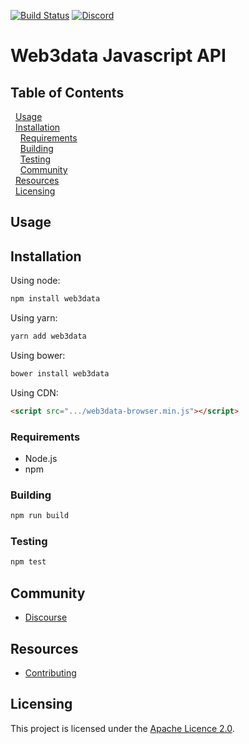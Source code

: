 [![Build Status](https://travis-ci.com/amberdata/web3data-js?branch=master)](https://travis-ci.com/amberdata/web3data-js)
[![Discord](https://img.shields.io/discord/102860784329052160.svg)](https://forum.amberdata.io/)


# Web3data Javascript API

## Table of Contents
&nbsp;&nbsp;[Usage](#usage)
<br/>&nbsp;&nbsp;[Installation](#installation)
<br/>&nbsp;&nbsp;&nbsp;&nbsp;[Requirements](#requirements)
<br/>&nbsp;&nbsp;&nbsp;&nbsp;[Building](#building)
<br/>&nbsp;&nbsp;&nbsp;&nbsp;[Testing](#testing)
<br/>&nbsp;&nbsp;&nbsp;&nbsp;[Community](#community)
<br/>&nbsp;&nbsp;[Resources](#resources)
<br/>&nbsp;&nbsp;[Licensing](#licensing)

## Usage
## Installation
Using node:
```bash
npm install web3data
```
Using yarn:
```bash
yarn add web3data
```
Using bower:
```bash
bower install web3data
```
Using CDN:
```html
<script src=".../web3data-browser.min.js"></script>
```

### Requirements
- Node.js
- npm
### Building
```bash
npm run build
```
### Testing
```bash
npm test
```
## Community
- [Discourse](https://amberdata.trydiscourse.com)

## Resources
- [Contributing](./CONTRIBUTING.md)
## Licensing

This project is licensed under the [Apache Licence 2.0](./LICENSE).
